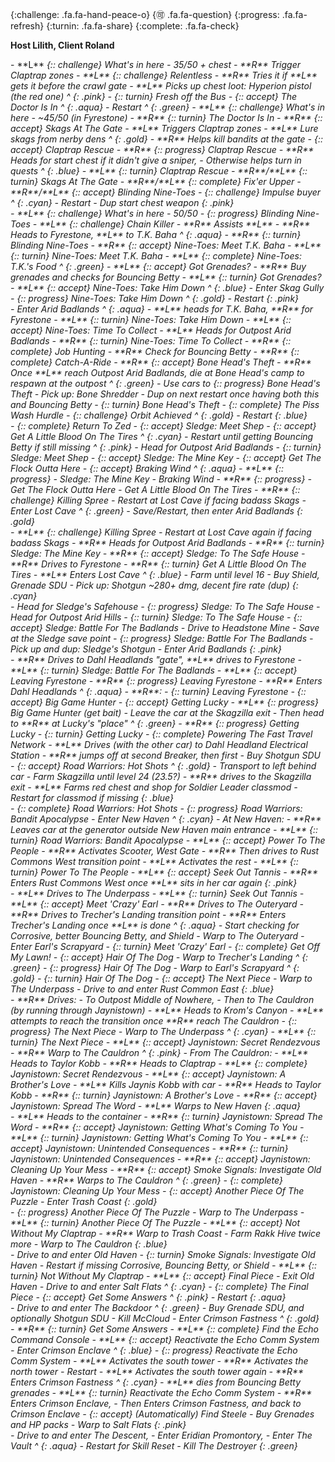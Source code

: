 {:challenge: .fa.fa-hand-peace-o}
{:accept: .fa.fa-question}
{:progress: .fa.fa-refresh}
{:turnin: .fa.fa-share}
{:complete: .fa.fa-check}

**Host Lilith, Client Roland**

<div class="darkblue">
- **L** <i/>{:: challenge} What's in here - 35/50 + chest
- **R** Trigger Claptrap zones
- **L** <i/>{:: challenge} Relentless
  - **R** Tries it if **L** gets it before the crawl gate
- **L** Picks up chest loot: Hyperion pistol (the red one)
^
{: .pink}
- <i/>{:: turnin} Fresh off the Bus
- <i/>{:: accept} The Doctor Is In
^
{: .aqua}
- Restart
^
{: .green}
- **L** <i/>{:: challenge} What's in here - ~45/50 (in Fyrestone)
- **R** <i/>{:: turnin} The Doctor Is In
- **R** <i/>{:: accept} Skags At The Gate
  - **L** Triggers Claptrap zones
  - **L** Lure skags from nerby dens
^
{: .gold}
- **R** Helps kill bandits at the gate
- <i/>{:: accept} Claptrap Rescue
- **R** <i/>{:: progress} Claptrap Rescue
  - **R** Heads for start chest if it didn't give a sniper,
  - Otherwise helps turn in quests
^
{: .blue}
- **L** <i/>{:: turnin} Claptrap Rescue
- **R**/**L** <i/>{:: turnin} Skags At The Gate
- **R**/**L** <i/>{:: complete} Fix'er Upper
- **R**/**L** <i/>{:: accept} Blinding Nine-Toes
- <i/>{:: challenge} Impulse buyer
^
{: .cyan}
- Restart
  - Dup start chest weapon
{: .pink}
</div>

<div class="orange">
- **L** <i/>{:: challenge} What's in here - 50/50
- <i/>{:: progress} Blinding Nine-Toes
  - **L** <i/>{:: challenge} Chain Killer
  - **R** Assists **L**
- **R** Heads to Fyrestone, **L** to T.K. Baha
^
{: .aqua}
- **R** <i/>{:: turnin} Blinding Nine-Toes
- **R** <i/>{:: accept} Nine-Toes: Meet T.K. Baha
- **L** <i/>{:: turnin} Nine-Toes: Meet T.K. Baha
- **L** <i/>{:: complete} Nine-Toes: T.K.'s Food
^
{: .green}
- **L** <i/>{:: accept} Got Grenades?
- **R** Buy grenades and checks for Bouncing Betty
- **L** <i/>{:: turnin} Got Grenades?
- **L** <i/>{:: accept} Nine-Toes: Take Him Down
^
{: .blue}
- Enter Skag Gully
- <i/>{:: progress} Nine-Toes: Take Him Down
^
{: .gold}
- Restart
{: .pink}
</div>

<div class="red">
- Enter Arid Badlands
^
{: .aqua}
- **L** heads for T.K. Baha, **R** for Fyrestone
- **L** <i/>{:: turnin} Nine-Toes: Take Him Down
- **L** <i/>{:: accept} Nine-Toes: Time To Collect
- **L** Heads for Outpost Arid Badlands
- **R** <i/>{:: turnin} Nine-Toes: Time To Collect
- **R** <i/>{:: complete} Job Hunting
- **R** Check for Bouncing Betty
- **R** <i/>{:: complete} Catch-A-Ride
- **R** <i/>{:: accept} Bone Head's Theft
- **R** Once **L** reach Outpost Arid Badlands, die at Bone Head's camp to respawn at the outpost
^
{: .green}
- Use cars to <i/>{:: progress} Bone Head's Theft
  - Pick up: Bone Shredder
  - Dup on next restart once having both this and Bouncing Betty
- <i/>{:: turnin} Bone Head's Theft
- <i/>{:: complete} The Piss Wash Hurdle
  - <i/>{:: challenge} Orbit Achieved
^
{: .gold}
- Restart
{: .blue}
</div>

<div class="blue">
- <i/>{:: complete} Return To Zed
- <i/>{:: accept} Sledge: Meet Shep
- <i/>{:: accept} Get A Little Blood On The Tires
^
{: .cyan}
- Restart until getting Bouncing Betty if still missing
^
{: .pink}
- Head for Outpost Arid Badlands
- <i/>{:: turnin} Sledge: Meet Shep
- <i/>{:: accept} Sledge: The Mine Key
- <i/>{:: accept} Get The Flock Outta Here
- <i/>{:: accept} Braking Wind
^
{: .aqua}
- **L** <i/>{:: progress}
  - Sledge: The Mine Key
  - Braking Wind
- **R** <i/>{:: progress}
  - Get The Flock Outta Here
  - Get A Little Blood On The Tires
  - **R** <i/>{:: challenge} Killing Spree
    - Restart at Lost Cave if facing badass Skags
- Enter Lost Cave
^
{: .green}
- Save/Restart, then enter Arid Badlands
{: .gold}
</div>

<div class="darkblue">
- **L** <i/>{:: challenge} Killing Spree
  - Restart at Lost Cave again if facing badass Skags
- **R** Heads for Outpost Arid Badlands
  - **R** <i/>{:: turnin} Sledge: The Mine Key
  - **R** <i/>{:: accept} Sledge: To The Safe House
- **R** Drives to Fyrestone
  - **R** <i/>{:: turnin} Get A Little Blood On The Tires
- **L** Enters Lost Cave
^
{: .blue}
- Farm until level 16
  - Buy Shield, Grenade SDU
  - Pick up: Shotgun ~280+ dmg, decent fire rate (dup)
{: .cyan}
</div>

<div class="blue">
- Head for Sledge's Safehouse
  - <i/>{:: progress} Sledge: To The Safe House
- Head for Outpost Arid Hills
  - <i/>{:: turnin} Sledge: To The Safe House
  - <i/>{:: accept} Sledge: Battle For The Badlands
- Drive to Headstone Mine
  - Save at the Sledge save point
  - <i/>{:: progress} Sledge: Battle For The Badlands
  - Pick up and dup: Sledge's Shotgun 
- Enter Arid Badlands
{: .pink}
</div>

<div class="crimson">
- **R** Drives to Dahl Headlands "gate", **L** drives to Fyrestone
- **L** <i/>{:: turnin} Sledge: Battle For The Badlands
- **L** <i/>{:: accept} Leaving Fyrestone
- **R** <i/>{:: progress} Leaving Fyrestone
- **R** Enters Dahl Headlands
^
{: .aqua}
- **R**:
  - <i/>{:: turnin} Leaving Fyrestone
  - <i/>{:: accept} Big Game Hunter
  - <i/>{:: accept} Getting Lucky
- **L** <i/>{:: progress} Big Game Hunter (get bait)
  - Leave the car at the Skagzilla exit
  - Then head to **R** at Lucky's "place"
^
{: .green}
- **R** <i/>{:: progress} Getting Lucky
- <i/>{:: turnin} Getting Lucky
- <i/>{:: complete} Powering The Fast Travel Network
  - **L** Drives (with the other car) to Dahl Headland Electrical Station
  - **R** jumps off at second Breaker, then first
- Buy Shotgun SDU
- <i/>{:: accept} Road Warriors: Hot Shots
^
{: .gold}
- Transport to left behind car
- Farm Skagzilla until level 24 (23.5?)
  - **R** drives to the Skagzilla exit
  - **L** Farms red chest and shop for Soldier Leader classmod
- Restart for classmod if missing
{: .blue}
</div>

<div class="green">
- <i/>{:: complete} Road Warriors: Hot Shots
- <i/>{:: progress} Road Warriors: Bandit Apocalypse
- Enter New Haven
^
{: .cyan}
- At New Haven:
  - **R** Leaves car at the generator outside New Haven main entrance
  - **L** <i/>{:: turnin} Road Warriors: Bandit Apocalypse
  - **L** <i/>{:: accept} Power To The People
  - **R** Activates Scooter, West Gate
    - **R** Then drives to Rust Commons West transition point
  - **L** Activates the rest
  - **L** <i/>{:: turnin} Power To The People
  - **L** <i/>{:: accept} Seek Out Tannis
- **R** Enters Rust Commons West once **L** sits in her car again
{: .pink}
</div>

<div class="red">
- **L** Drives to The Underpass
  - **L** <i/>{:: turnin} Seek Out Tannis
  - **L** <i/>{:: accept} Meet 'Crazy' Earl
- **R** Drives to The Outeryard
- **R** Drives to Trecher's Landing transition point
  - **R** Enters Trecher's Landing once **L** is done
^
{: .aqua}
- Start checking for Corrosive, better Bouncing Betty, and Shield
- Warp to The Outeryard
- Enter Earl's Scrapyard
- <i/>{:: turnin} Meet 'Crazy' Earl
- <i/>{:: complete} Get Off My Lawn!
- <i/>{:: accept} Hair Of The Dog
- Warp to Trecher's Landing
^
{: .green}
- <i/>{:: progress} Hair Of The Dog
- Warp to Earl's Scrapyard
^
{: .gold}
- <i/>{:: turnin} Hair Of The Dog
- <i/>{:: accept} The Next Piece
- Warp to The Underpass
- Drive to and enter Rust Common East
{: .blue}
</div>

<div class="orange">
- **R** Drives:
  - To Outpost Middle of Nowhere,
  - Then to The Cauldron (by running through Jaynistown)
- **L** Heads to Krom's Canyon
  - **L** attempts to reach the transition once **R** reach The Cauldron
- <i/>{:: progress} The Next Piece
- Warp to The Underpass
^
{: .cyan}
- **L** <i/>{:: turnin} The Next Piece
- **L** <i/>{:: accept} Jaynistown: Secret Rendezvous
- **R** Warp to The Cauldron
^
{: .pink}
- From The Cauldron:
  - **L** Heads to Taylor Kobb
  - **R** Heads to Claptrap
  - **L** <i/>{:: complete} Jaynistown: Secret Rendezvous
  - **L** <i/>{:: accept} Jaynistown: A Brother's Love
- **L** Kills Jaynis Kobb with car
- **R** Heads to Taylor Kobb
  - **R** <i/>{:: turnin} Jaynistown: A Brother's Love
  - **R** <i/>{:: accept} Jaynistown: Spread The Word
- **L** Warps to New Haven
{: .aqua}
</div>

<div class="green">
- **L** Heads to the container
- **R** <i/>{:: turnin} Jaynistown: Spread The Word
- **R** <i/>{:: accept} Jaynistown: Getting What's Coming To You
- **L** <i/>{:: turnin} Jaynistown: Getting What's Coming To You
- **L** <i/>{:: accept} Jaynistown: Unintended Consequences
- **R** <i/>{:: turnin} Jaynistown: Unintended Consequences
- **R** <i/>{:: accept} Jaynistown: Cleaning Up Your Mess
- **R** <i/>{:: accept} Smoke Signals: Investigate Old Haven
- **R** Warps to The Cauldron
^
{: .green}
- <i/>{:: complete} Jaynistown: Cleaning Up Your Mess
- <i/>{:: accept} Another Piece Of The Puzzle
- Enter Trash Coast
{: .gold}
</div>

<div class="orange">
- <i/>{:: progress} Another Piece Of The Puzzle
- Warp to The Underpass
  - **L** <i/>{:: turnin} Another Piece Of The Puzzle
  - **L** <i/>{:: accept} Not Without My Claptrap
  - **R** Warp to Trash Coast
- Farm Rakk Hive twice more
- Warp to The Cauldron
{: .blue}
</div>

<div class="blue">
- Drive to and enter Old Haven
- <i/>{:: turnin} Smoke Signals: Investigate Old Haven
- Restart if missing Corrosive, Bouncing Betty, or Shield
- **L** <i/>{:: turnin} Not Without My Claptrap
- **L** <i/>{:: accept} Final Piece
- Exit Old Haven
- Drive to and enter Salt Flats
^
{: .cyan}
- <i/>{:: complete} The Final Piece
- <i/>{:: accept} Get Some Answers
^
{: .pink}
- Restart
{: .aqua}
</div>

<div class="crimson">
- Drive to and enter The Backdoor
^
{: .green}
- Buy Grenade SDU, and optionally Shotgun SDU
- Kill McCloud
- Enter Crimson Fastness
^
{: .gold}
- **R** <i/>{:: turnin} Get Some Answers
- **L** <i/>{:: complete} Find the Echo Command Console
- **L** <i/>{:: accept} Reactivate the Echo Comm System
- Enter Crimson Enclave
^
{: .blue}
- <i/>{:: progress} Reactivate the Echo Comm System
  - **L** Activates the south tower
  - **R** Activates the north tower
  - Restart
  - **L** Activates the south tower again
  - **R** Enters Crimson Fastness
^
{: .cyan}
- **L** dies from Bouncing Betty grenades
  - **L** <i/>{:: turnin} Reactivate the Echo Comm System
- **R** Enters Crimson Enclave,
  - Then Enters Crimson Fastness, and back to Crimson Enclave
  - <i/>{:: accept} (Automatically) Find Steele
- Buy Grenades and HP packs
- Warp to Salt Flats
{: .pink}
</div>

<div class="darkblue">
- Drive to and enter The Descent,
  - Enter Eridian Promontory,
  - Enter The Vault
^
{: .aqua}
- Restart for Skill Reset
- Kill The Destroyer
{: .green}
</div>